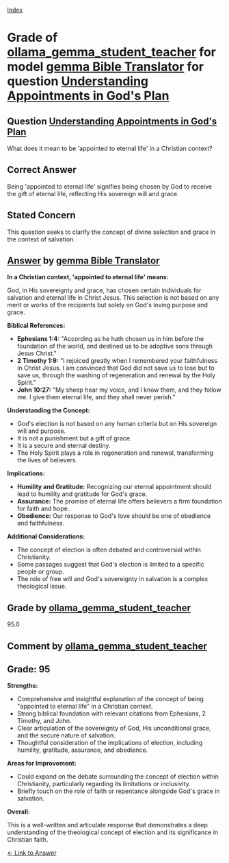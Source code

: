 
[Index](../../../../index.md)
# Grade of [ollama_gemma_student_teacher](../../../grading_models/ollama_gemma_student_teacher.md) for model [gemma Bible Translator](../../../answering_models/gemma_Bible_Translator.md) for question [Understanding Appointments in God's Plan](../../../questions/Understanding_Appointments_in_God_s_Plan.md)

## Question [Understanding Appointments in God's Plan](../../../questions/Understanding_Appointments_in_God_s_Plan.md)
What does it mean to be 'appointed to eternal life' in a Christian context?

## Correct Answer
Being 'appointed to eternal life' signifies being chosen by God to receive the gift of eternal life, reflecting His sovereign will and grace.

## Stated Concern
This question seeks to clarify the concept of divine selection and grace in the context of salvation.

## [Answer](../Understanding_Appointments_in_God_s_Plan.md) by [gemma Bible Translator](../../../answering_models/gemma_Bible_Translator.md)
**In a Christian context, 'appointed to eternal life' means:**

God, in His sovereignty and grace, has chosen certain individuals for salvation and eternal life in Christ Jesus. This selection is not based on any merit or works of the recipients but solely on God's loving purpose and grace.

**Biblical References:**

* **Ephesians 1:4:** "According as he hath chosen us in him before the foundation of the world, and destined us to be adoptive sons through Jesus Christ."
* **2 Timothy 1:9:** "I rejoiced greatly when I remembered your faithfulness in Christ Jesus. I am convinced that God did not save us to lose but to save us, through the washing of regeneration and renewal by the Holy Spirit."
* **John 10:27:** "My sheep hear my voice, and I know them, and they follow me. I give them eternal life, and they shall never perish."

**Understanding the Concept:**

* God's election is not based on any human criteria but on His sovereign will and purpose.
* It is not a punishment but a gift of grace.
* It is a secure and eternal destiny.
* The Holy Spirit plays a role in regeneration and renewal, transforming the lives of believers.

**Implications:**

* **Humility and Gratitude:** Recognizing our eternal appointment should lead to humility and gratitude for God's grace.
* **Assurance:** The promise of eternal life offers believers a firm foundation for faith and hope.
* **Obedience:** Our response to God's love should be one of obedience and faithfulness.

**Additional Considerations:**

* The concept of election is often debated and controversial within Christianity.
* Some passages suggest that God's election is limited to a specific people or group.
* The role of free will and God's sovereignty in salvation is a complex theological issue.

## Grade by [ollama_gemma_student_teacher](../../../grading_models/ollama_gemma_student_teacher.md)
95.0

## Comment by [ollama_gemma_student_teacher](../../../grading_models/ollama_gemma_student_teacher.md)
## Grade: 95

**Strengths:**

* Comprehensive and insightful explanation of the concept of being "appointed to eternal life" in a Christian context.
* Strong biblical foundation with relevant citations from Ephesians, 2 Timothy, and John.
* Clear articulation of the sovereignty of God, His unconditional grace, and the secure nature of salvation.
* Thoughtful consideration of the implications of election, including humility, gratitude, assurance, and obedience.

**Areas for Improvement:**

* Could expand on the debate surrounding the concept of election within Christianity, particularly regarding its limitations or inclusivity.
* Briefly touch on the role of faith or repentance alongside God's grace in salvation.

**Overall:**

This is a well-written and articulate response that demonstrates a deep understanding of the theological concept of election and its significance in Christian faith.

[&lt;- Link to Answer](../Understanding_Appointments_in_God_s_Plan.md)
